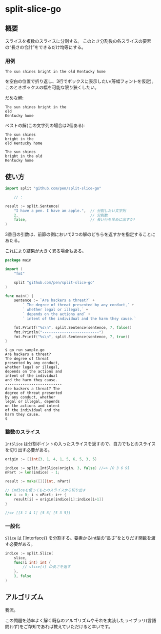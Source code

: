# split-slice-go

## 概要

スライスを複数のスライスに分割する。
このとき分割後の各スライスの要素の“長さの合計”をできるだけ均等にする。

### 用例

```
The sun shines bright in the old Kentucky home
```
を空白の位置で折り返し、3行でボックスに表示したい(等幅フォントを仮定)。
このときボックスの幅を可能な限り狭くしたい。

だめな解:
```
The sun shines bright in the
old
Kentucky home
```

ベストの解(この文字列の場合は2個ある):
```
The sun shines
bright in the
old Kentucky home
```
```
The sun shines
bright in the old
Kentucky home
```

## 使い方

```go
import split "github.com/pen/split-slice-go"

    // :

result := split.Sentence(
    "I have a pen. I have an apple.",  // 分割したい文字列
    2,                                 // 分割数
    false,                             // 長い行を早めに出すか?
)
```
3番目の引数は、前節の例において2つの解のどちらを返すかを指定することにあたる。

これにより結果が大きく異る場合もある。
```go
package main

import (
    "fmt"

    split "github.com/pen/split-slice-go"
)

func main() {
    sentence := `Are hackers a threat?` +
        ` The degree of threat presented by any conduct,` +
        ` whether legal or illegal,` +
        ` depends on the actions and` +
        ` intent of the individual and the harm they cause.`

    fmt.Printf("%s\n", split.Sentence(sentence, 7, false))
    fmt.Println("--------------------------")
    fmt.Printf("%s\n", split.Sentence(sentence, 7, true))
}
```
```console
$ go run sample.go 
Are hackers a threat?
The degree of threat
presented by any conduct,
whether legal or illegal,
depends on the actions and
intent of the individual
and the harm they cause.
--------------------------
Are hackers a threat? The
degree of threat presented
by any conduct, whether
legal or illegal, depends
on the actions and intent
of the individual and the
harm they cause.
$
```

### 整数のスライス

`IntSlice` は分割ポイントの入ったスライスを返すので、自力でもとのスライスを切り出す必要がある。

```go
origin := []int{3, 1, 4, 1, 5, 6, 5, 3, 5}

indice := split.IntSlice(origin, 3, false) //=> [0 3 6 9]
nPart := len(indice) - 1;

result := make([][]int, nPart)

// indiceを使ってもとのスライスから切り出す
for i := 0; i < nPart; i++ {
    result[i] = origin[indice[i]:indice[i+1]]
}

//=> [[3 1 4 1] [5 6] [5 3 5]]
```

### 一般化

`Slice` は []interface{} を分割する。要素からint型の“長さ”をとりだす関数を渡す必要がある。

```go
indice := split.Slice(
    slice,
    func(i int) int {
        // slice[i] の長さを返す
    },
    3, false
)
```

## アルゴリズム

我流。

この問題を効率よく解く既存のアルゴリズムやそれを実装したライブラリ(言語問わず)をご存知であれば教えていただけると幸いです。
